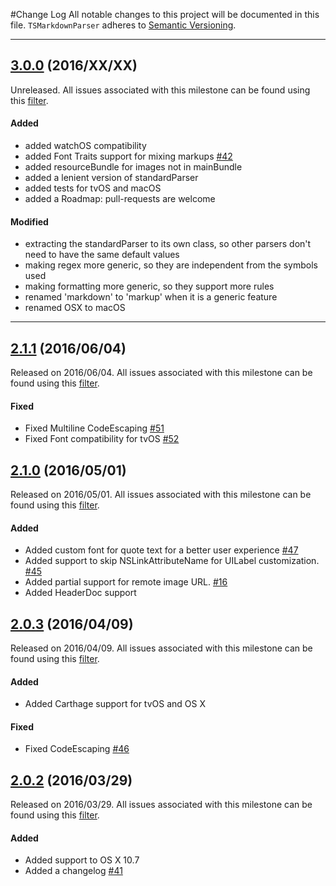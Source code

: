 #Change Log
All notable changes to this project will be documented in this file.
`TSMarkdownParser` adheres to [Semantic Versioning](http://semver.org/).

--- 
## [3.0.0](https://github.com/laptobbe/TSMarkdownParser/releases/tag/3.0.0) (2016/XX/XX)
Unreleased. All issues associated with this milestone can be found using this [filter](https://github.com/laptobbe/TSMarkdownParser/issues?q=milestone%3A3.0.0+is%3Aclosed).

#### Added
* added watchOS compatibility
* added Font Traits support for mixing markups [#42](https://github.com/laptobbe/TSMarkdownParser/issues/42)
* added resourceBundle for images not in mainBundle
* added a lenient version of standardParser
* added tests for tvOS and macOS
* added a Roadmap: pull-requests are welcome

#### Modified
* extracting the standardParser to its own class, so other parsers don't need to have the same default values
* making regex more generic, so they are independent from the symbols used
* making formatting more generic, so they support more rules
* renamed 'markdown' to 'markup' when it is a generic feature
* renamed OSX to macOS

---
## [2.1.1](https://github.com/laptobbe/TSMarkdownParser/releases/tag/2.1.1) (2016/06/04)
Released on 2016/06/04. All issues associated with this milestone can be found using this [filter](https://github.com/laptobbe/TSMarkdownParser/issues?q=milestone%3A2.1.1+is%3Aclosed).

#### Fixed
* Fixed Multiline CodeEscaping [#51](https://github.com/laptobbe/TSMarkdownParser/issues/51)
* Fixed Font compatibility for tvOS [#52](https://github.com/laptobbe/TSMarkdownParser/issues/52)


## [2.1.0](https://github.com/laptobbe/TSMarkdownParser/releases/tag/2.1.0) (2016/05/01)
Released on 2016/05/01. All issues associated with this milestone can be found using this [filter](https://github.com/laptobbe/TSMarkdownParser/issues?q=milestone%3A2.1.0+is%3Aclosed).

#### Added
* Added custom font for quote text for a better user experience [#47](https://github.com/laptobbe/TSMarkdownParser/pull/47)
* Added support to skip NSLinkAttributeName for UILabel customization. [#45](https://github.com/laptobbe/TSMarkdownParser/issues/45)
* Added partial support for remote image URL. [#16](https://github.com/laptobbe/TSMarkdownParser/issues/16)
* Added HeaderDoc support


## [2.0.3](https://github.com/laptobbe/TSMarkdownParser/releases/tag/2.0.3) (2016/04/09)
Released on 2016/04/09. All issues associated with this milestone can be found using this [filter](https://github.com/laptobbe/TSMarkdownParser/issues?q=milestone%3A2.0.3+is%3Aclosed).

#### Added
* Added Carthage support for tvOS and OS X

#### Fixed
* Fixed CodeEscaping [#46](https://github.com/laptobbe/TSMarkdownParser/issues/46)


## [2.0.2](https://github.com/laptobbe/TSMarkdownParser/releases/tag/2.0.2) (2016/03/29)
Released on 2016/03/29. All issues associated with this milestone can be found using this [filter](https://github.com/laptobbe/TSMarkdownParser/issues?q=milestone%3A2.0.2+is%3Aclosed).

#### Added
* Added support to OS X 10.7
* Added a changelog [#41](https://github.com/laptobbe/TSMarkdownParser/issues/41)
